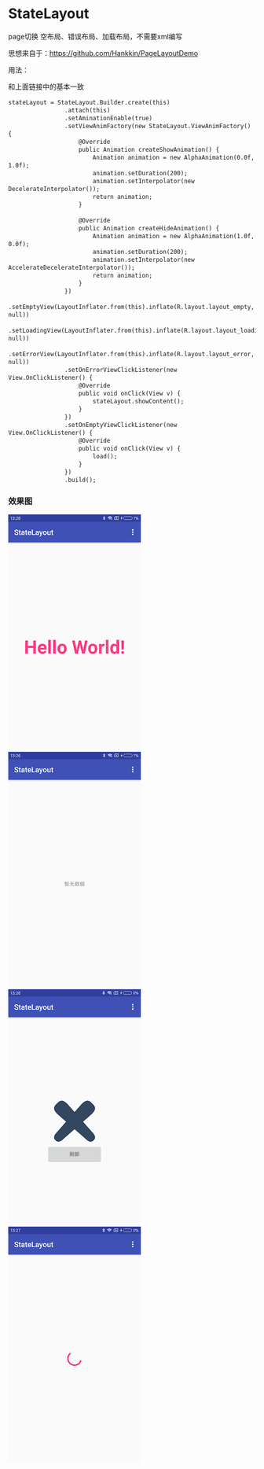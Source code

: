 # StateLayout

page切换 空布局、错误布局、加载布局，不需要xml编写

思想来自于：https://github.com/Hankkin/PageLayoutDemo

用法：

和上面链接中的基本一致

```
stateLayout = StateLayout.Builder.create(this)
                .attach(this)
                .setAminationEnable(true)
                .setViewAnimFactory(new StateLayout.ViewAnimFactory() {
                    @Override
                    public Animation createShowAnimation() {
                        Animation animation = new AlphaAnimation(0.0f, 1.0f);
                        animation.setDuration(200);
                        animation.setInterpolator(new DecelerateInterpolator());
                        return animation;
                    }

                    @Override
                    public Animation createHideAnimation() {
                        Animation animation = new AlphaAnimation(1.0f, 0.0f);
                        animation.setDuration(200);
                        animation.setInterpolator(new AccelerateDecelerateInterpolator());
                        return animation;
                    }
                })
                .setEmptyView(LayoutInflater.from(this).inflate(R.layout.layout_empty, null))
                .setLoadingView(LayoutInflater.from(this).inflate(R.layout.layout_loading, null))
                .setErrorView(LayoutInflater.from(this).inflate(R.layout.layout_error, null))
                .setOnErrorViewClickListener(new View.OnClickListener() {
                    @Override
                    public void onClick(View v) {
                        stateLayout.showContent();
                    }
                })
                .setOnEmptyViewClickListener(new View.OnClickListener() {
                    @Override
                    public void onClick(View v) {
                        load();
                    }
                })
                .build();

```


### 效果图

![1](https://github.com/LineChen/StateLayout/blob/master/s1.png)
![1](https://github.com/LineChen/StateLayout/blob/master/s2.png)
![1](https://github.com/LineChen/StateLayout/blob/master/s3.png)
![1](https://github.com/LineChen/StateLayout/blob/master/s4.png)

